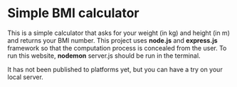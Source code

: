 # Simple BMI calculator

This is a simple calculator that asks for your weight (in kg) and height (in m) and returns your BMI number. This project uses **node.js** and **express.js** framework so that the computation process is concealed from the user. To run this website, **nodemon** server.js should be run in the terminal.

It has not been published to platforms yet, but you can have a try on your local server.
